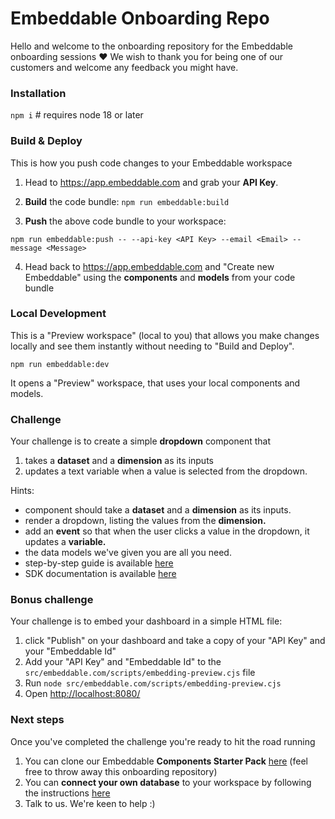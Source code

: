 # Embeddable Onboarding Repo
Hello and welcome to the onboarding repository for the Embeddable onboarding sessions ❤️ We wish to thank you for being one of our customers and welcome any feedback you might have.

### Installation

`npm i` # requires node 18 or later

### Build & Deploy
This is how you push code changes to your Embeddable workspace

 1. Head to https://app.embeddable.com and grab your **API Key**.

 2. **Build** the code bundle: `npm run embeddable:build`

 3. **Push** the above code bundle to your workspace:
 
   `npm run embeddable:push -- --api-key <API Key> --email <Email> --message <Message>`

 4. Head back to https://app.embeddable.com and "Create new Embeddable" using the **components** and **models** from your code bundle

### Local Development
This is a "Preview workspace" (local to you) that allows you make changes locally and see them instantly without needing to "Build and Deploy".

`npm run embeddable:dev` 

It opens a "Preview" workspace, that uses your local components and models.

### Challenge

Your challenge is to create a simple **dropdown** component that 

  1. takes a **dataset** and a **dimension** as its inputs
  2. updates a text variable when a value is selected from the dropdown.

Hints:

 - component should take a **dataset** and a **dimension** as its inputs.
 - render a dropdown, listing the values from the **dimension.**
 - add an **event** so that when the user clicks a value in the dropdown, it updates a **variable.**
 - the data models we've given you are all you need.
 - step-by-step guide is available [here](https://trevorio.notion.site/React-SDK-3859463716fe4564978d239cfb462011#85935835bce34c2ca9e7e9e3af4e7818)
 - SDK documentation is available [here](https://trevorio.notion.site/defineComponent-bb12d7a9819248239e79515b5e0eab61)

### Bonus challenge

Your challenge is to embed your dashboard in a simple HTML file:

  1. click "Publish" on your dashboard and take a copy of your "API Key" and your "Embeddable Id"
  2. Add your "API Key" and "Embeddable Id" to the `src/embeddable.com/scripts/embedding-preview.cjs` file
  3. Run `node src/embeddable.com/scripts/embedding-preview.cjs`
  4. Open [http://localhost:8080/](http://localhost:8080/)
 
### Next steps

Once you've completed the challenge you're ready to hit the road running

 1. You can clone our Embeddable **Components Starter Pack** [here](https://github.com/embeddable-hq/vanilla-components) (feel free to throw away this onboarding repository)
 2. You can **connect your own database** to your workspace by following the instructions [here](https://trevorio.notion.site/Connections-API-ff4af10f7eaf4288b6952fde04e6e933)
 3. Talk to us.  We're keen to help :)

